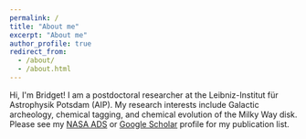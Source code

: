 ```yaml
---
permalink: /
title: "About me"
excerpt: "About me"
author_profile: true
redirect_from: 
  - /about/
  - /about.html
---
```


Hi, I'm Bridget! I am a postdoctoral researcher at the Leibniz-Institut für Astrophysik Potsdam (AIP). My research interests include Galactic archeology, chemical tagging, and chemical evolution of the Milky Way disk. Please see my [NASA ADS](https://ui.adsabs.harvard.edu/search/q=%20author%3A%22ratcliffe%2C%20bridget%22&sort=date%20desc%2C%20bibcode%20desc&p_=0) or [Google Scholar](https://scholar.google.com/citations?hl=en&user=7PnnbB8AAAAJ) profile for my publication list.